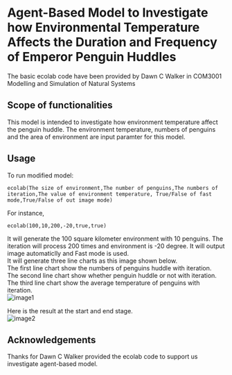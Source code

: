 #  Agent-Based Model to Investigate how Environmental Temperature Affects the Duration and Frequency of Emperor Penguin Huddles <br/>
The basic ecolab code have been provided by Dawn C Walker in COM3001 Modelling and Simulation of Natural Systems<br/>

## Scope of functionalities 
This model is intended to investigate how environment temperature affect the penguin huddle. The environment temperature, numbers of penguins and the area of environment are input paramter for this model.

## Usage
To run modified model:<br/>

```
ecolab(The size of environment,The number of penguins,The numbers of iteration,The value of environment temperature, True/False of fast mode,True/False of out image mode)
```
For instance,
```
ecolab(100,10,200,-20,true,true)
```
It will generate the 100 square kilometer environment with 10 penguins. The iteration will process 200 times and environment is -20 degree. It will output image automaticlly and Fast mode is used.<br/>
It will generate three line charts as this image shown below.<br/> 
The first line chart show the numbers of penguins huddle with iteration.<br/> 
The second line chart show whether penguin huddle or not with iteration.<br/> 
The third line chart show the average temperature of penguins with iteration.<br/> 
![image1](https://user-images.githubusercontent.com/57352059/112484114-9f3ae980-8db4-11eb-8569-74a7e36ea0ad.png)

Here is the result at the start and end stage.<br/>
![image2](https://user-images.githubusercontent.com/57352059/112485110-87179a00-8db5-11eb-9aa6-411e1ea2d754.png)


## Acknowledgements
Thanks for Dawn C Walker provided the ecolab code to support us investigate agent-based model.
